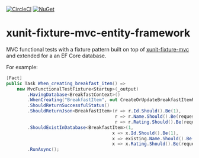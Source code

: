 [![CircleCI](https://circleci.com/gh/axle-h/xunit-fixture-mvc-entity-framework/tree/master.svg?style=svg)](https://circleci.com/gh/axle-h/xunit-fixture-mvc-entity-framework/tree/master)
[![NuGet](https://img.shields.io/nuget/v/xunit.fixture.mvc.entityframework.svg)](https://www.nuget.org/packages/xunit.fixture.mvc.entityframework)

# xunit-fixture-mvc-entity-framework

MVC functional tests with a fixture pattern built on top of [xunit-fixture-mvc](https://github.com/axle-h/xunit-fixture-mvc) and extended for a an EF Core database.

For example:

```C#
[Fact]
public Task When_creating_breakfast_item() =>
    new MvcFunctionalTestFixture<Startup>(_output)
        .HavingDatabase<BreakfastContext>()
        .WhenCreating("BreakfastItem", out CreateOrUpdateBreakfastItemRequest request)
        .ShouldReturnSuccessfulStatus()
        .ShouldReturnJson<BreakfastItem>(r => r.Id.Should().Be(1),
                                         r => r.Name.Should().Be(request.Name),
                                         r => r.Rating.Should().Be(request.Rating))
        .ShouldExistInDatabase<BreakfastItem>(1,
                                        x => x.Id.Should().Be(1),
                                        x => existing.Name.Should().Be(request.Name),
                                        x => x.Rating.Should().Be(request.Rating))
        .RunAsync();
```